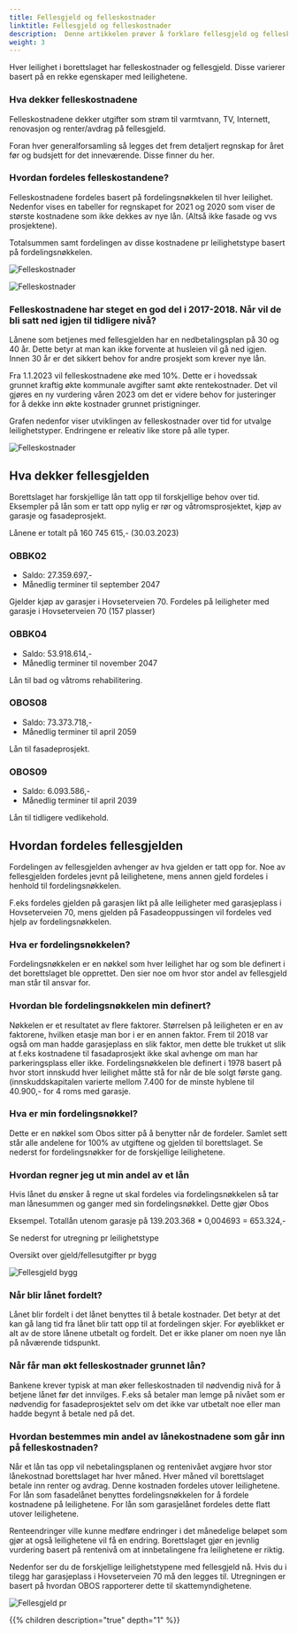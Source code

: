 ```yaml
---
title: Fellesgjeld og felleskostnader
linktitle: Fellesgjeld og felleskostnader
description:  Denne artikkelen prøver å forklare fellesgjeld og felleskostnader i borettslaget.
weight: 3
---
```


Hver leilighet i borettslaget har felleskostnader og fellesgjeld. Disse varierer basert på en rekke egenskaper med leilighetene.

### Hva dekker felleskostnadene

Felleskostnadene dekker utgifter som strøm til varmtvann, TV, Internett, renovasjon og renter/avdrag på fellesgjeld. 

Foran hver generalforsamling så legges det frem detaljert regnskap for året før og budsjett for det inneværende. Disse finner du her. 

### Hvordan fordeles felleskostandene?

Felleskostnadene fordeles basert på fordelingsnøkkelen til hver leilighet. Nedenfor vises en tabeller for regnskapet for 2021 og 2020 som viser de største kostnadene som ikke dekkes av nye lån.  (Altså ikke fasade og vvs prosjektene).

Totalsummen samt fordelingen av disse kostnadene pr leilighetstype basert på fordelingsnøkkelen.

![Felleskostnader](felleskostnader2021.png "Felleskostnader 2021 Klikk for stor versjon")

![Felleskostnader](felleskostnader2020.png "Felleskostnader 2020 Klikk for stor versjon")

### Felleskostnadene har steget en god del i 2017-2018. Når vil de bli satt ned igjen til tidligere nivå?

Lånene som betjenes med fellesgjelden har en nedbetalingsplan på 30 og 40 år. Dette betyr at man kan ikke forvente at husleien vil gå ned igjen. Innen 30 år er det sikkert behov for andre prosjekt som krever nye lån. 

Fra 1.1.2023 vil felleskostnadene øke med 10%. Dette er i hovedssak grunnet kraftig økte kommunale avgifter samt økte rentekostnader. Det vil gjøres en ny vurdering våren 2023 om det er videre behov for justeringer for å dekke inn økte kostnader grunnet pristigninger.

Grafen nedenfor viser utviklingen av felleskostnader over tid for utvalge leilighetstyper. Endringene er releativ like store på alle typer.

![Felleskostnader](felleskostanderhistorisk.png)

## Hva dekker fellesgjelden

Borettslaget har forskjellige lån tatt opp til forskjellige behov over tid. Eksempler på lån som er tatt opp nylig er rør og våtromsprosjektet, kjøp av garasje og fasadeprosjekt.

Lånene er totalt på 160 745 615,- (30.03.2023)

### OBBK02

- Saldo: 27.359.697,-
- Månedlig terminer til september 2047

Gjelder kjøp av garasjer i Hovseterveien 70. Fordeles på leiligheter med garasje i Hovseterveien 70 (157 plasser)

### OBBK04

- Saldo: 53.918.614,-
- Månedlig terminer til november 2047

Lån til bad og våtroms rehabilitering.

### OBOS08

- Saldo: 73.373.718,-
- Månedlig terminer til april 2059

Lån til fasadeprosjekt. 

### OBOS09

- Saldo: 6.093.586,-
- Månedlig terminer til april 2039

Lån til tidligere vedlikehold.

## Hvordan fordeles fellesgjelden

Fordelingen av fellesgjelden avhenger av hva gjelden er tatt opp for. Noe av fellesgjelden fordeles jevnt på leilighetene, mens annen gjeld fordeles i henhold til fordelingsnøkkelen.

F.eks fordeles gjelden på garasjen likt på alle leiligheter med garasjeplass i Hovseterveien 70, mens gjelden på Fasadeoppussingen vil fordeles ved hjelp av fordelingsnøkkelen.

### Hva er fordelingsnøkkelen?

Fordelingsnøkkelen er en nøkkel som hver leilighet har og som ble definert i det borettslaget ble opprettet. Den sier noe om hvor stor andel av fellesgjeld man står til ansvar for.

### Hvordan ble fordelingsnøkkelen min definert?

Nøkkelen er et resultatet av flere faktorer. Størrelsen på leiligheten er en av faktorene, hvilken etasje man bor i er en annen faktor. Frem til 2018 var også om man hadde garasjeplass en slik faktor, men dette ble trukket ut slik at f.eks kostnadene til fasadaprosjekt ikke skal avhenge om man har parkeringsplass eller ikke.  Fordelingsnøkkelen ble definert i 1978 basert på hvor stort innskudd hver leilighet måtte stå for når de ble solgt første gang. (innskuddskapitalen varierte mellom 7.400 for de minste hyblene til 40.900,- for 4 roms med garasje.

### Hva er min fordelingsnøkkel?

Dette er en nøkkel som Obos sitter på å benytter når de fordeler. Samlet sett står alle andelene for 100% av utgiftene og gjelden til borettslaget. Se nederst for fordelingsnøkker for de forskjellige leilighetene.

### Hvordan regner jeg ut min andel av et lån

Hvis lånet du ønsker å regne ut skal fordeles via fordelingsnøkkelen så tar man lånesummen og ganger med sin fordelingsnøkkel. Dette gjør Obos

Eksempel. Totallån utenom garasje på 139.203.368 * 0,004693 = 653.324,-  

Se nederst for utregning pr leilighetstype

Oversikt over gjeld/fellesutgifter pr bygg

![Fellesgjeld bygg](fellesgjeldbygg.png "Fellesgjeld pr bygg")

### Når blir lånet fordelt?

Lånet blir fordelt i det lånet benyttes til å betale kostnader. Det betyr at det kan gå lang tid fra lånet blir tatt opp til at fordelingen skjer. For øyeblikket er alt av de store lånene utbetalt og fordelt. Det er ikke planer om noen nye lån på nåværende tidspunkt.

### Når får man økt felleskostnader grunnet lån?

Bankene krever typisk at man øker felleskostnaden til nødvendig nivå for å betjene lånet før det innvilges. F.eks så betaler man lemge på nivået som er nødvendig for fasadeprosjektet selv om det ikke var utbetalt noe eller man hadde begynt å betale ned på det.

### Hvordan bestemmes min andel av lånekostnadene som går inn på felleskostnaden?

Når et lån tas opp vil nebetalingsplanen og rentenivået avgjøre hvor stor lånekostnad borettslaget har hver måned. Hver måned vil borettslaget betale inn renter og avdrag. Denne kostnaden fordeles utover leilighetene. For lån som fasadelånet benyttes fordelingsnøkkelen for å fordele kostnadene på leilighetene. For lån som garasjelånet fordeles dette flatt utover leilighetene.

Renteendringer ville kunne medføre endringer i det månedelige beløpet som gjør at også leilighetene vil få en endring. Borettslaget gjør en jevnlig vurdering basert på rentenivå om at innbetalingene fra leilighetene er riktig.

Nedenfor ser du de forskjellige leilighetstypene med fellesgjeld nå. Hvis du i tilegg har garasjeplass i Hovseterveien 70 må den legges til. Utregningen er basert på hvordan OBOS rapporterer dette til skattemyndighetene.

![Fellesgjeld pr](fellesgjeld.png "Fellesgjeld pr leilighetstype")


{{% children description="true" depth="1" %}}

